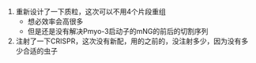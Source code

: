 1. 重新设计了一下质粒，这次可以不用4个片段重组
   + 想必效率会高很多
   + 但是还是没有解决Pmyo-3启动子的mNG的前后的切割序列
2. 注射了一下CRISPR，这次没有新配，用的之前的，没注射多少，因为没有多少合适的虫子